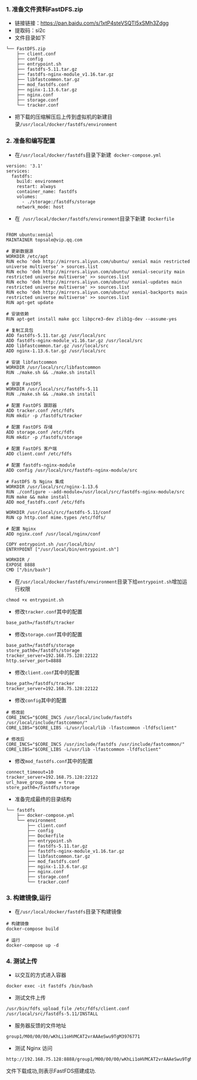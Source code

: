 ### 1. 准备文件资料FastDFS.zip
- 链接链接：https://pan.baidu.com/s/1xtP4steVSQTI5xSMh3Zdgg 
- 提取码：si2c 
- 文件目录如下
```
└── FastDFS.zip
	├── client.conf
	├── config
	├── entrypoint.sh
	├── fastdfs-5.11.tar.gz
	├── fastdfs-nginx-module_v1.16.tar.gz
	├── libfastcommon.tar.gz
	├── mod_fastdfs.conf
	├── nginx-1.13.6.tar.gz
	├── nginx.conf
	├── storage.conf
	└── tracker.conf
 ```
 - 把下载的压缩解压后上传到虚拟机的新建目录`/usr/local/docker/fastdfs/environment`
 
 ### 2. 准备和编写配置
 - 在`/usr/local/docker/fastdfs`目录下新建`
docker-compose.yml`
```
version: '3.1'
services:
  fastdfs:
    build: environment
    restart: always
    container_name: fastdfs
    volumes:
      - ./storage:/fastdfs/storage
    network_mode: host
 ```
 - 在`
/usr/local/docker/fastdfs/environment`目录下新建`
Dockerfile`
```

FROM ubuntu:xenial
MAINTAINER topsale@vip.qq.com

# 更新数据源
WORKDIR /etc/apt
RUN echo 'deb http://mirrors.aliyun.com/ubuntu/ xenial main restricted universe multiverse' > sources.list
RUN echo 'deb http://mirrors.aliyun.com/ubuntu/ xenial-security main restricted universe multiverse' >> sources.list
RUN echo 'deb http://mirrors.aliyun.com/ubuntu/ xenial-updates main restricted universe multiverse' >> sources.list
RUN echo 'deb http://mirrors.aliyun.com/ubuntu/ xenial-backports main restricted universe multiverse' >> sources.list
RUN apt-get update

# 安装依赖
RUN apt-get install make gcc libpcre3-dev zlib1g-dev --assume-yes

# 复制工具包
ADD fastdfs-5.11.tar.gz /usr/local/src
ADD fastdfs-nginx-module_v1.16.tar.gz /usr/local/src
ADD libfastcommon.tar.gz /usr/local/src
ADD nginx-1.13.6.tar.gz /usr/local/src

# 安装 libfastcommon
WORKDIR /usr/local/src/libfastcommon
RUN ./make.sh && ./make.sh install

# 安装 FastDFS
WORKDIR /usr/local/src/fastdfs-5.11
RUN ./make.sh && ./make.sh install

# 配置 FastDFS 跟踪器
ADD tracker.conf /etc/fdfs
RUN mkdir -p /fastdfs/tracker

# 配置 FastDFS 存储
ADD storage.conf /etc/fdfs
RUN mkdir -p /fastdfs/storage

# 配置 FastDFS 客户端
ADD client.conf /etc/fdfs

# 配置 fastdfs-nginx-module
ADD config /usr/local/src/fastdfs-nginx-module/src

# FastDFS 与 Nginx 集成
WORKDIR /usr/local/src/nginx-1.13.6
RUN ./configure --add-module=/usr/local/src/fastdfs-nginx-module/src
RUN make && make install
ADD mod_fastdfs.conf /etc/fdfs

WORKDIR /usr/local/src/fastdfs-5.11/conf
RUN cp http.conf mime.types /etc/fdfs/

# 配置 Nginx
ADD nginx.conf /usr/local/nginx/conf

COPY entrypoint.sh /usr/local/bin/
ENTRYPOINT ["/usr/local/bin/entrypoint.sh"]

WORKDIR /
EXPOSE 8888
CMD ["/bin/bash"]
```
- 在`/usr/local/docker/fastdfs/environment`目录下给`entrypoint.sh`增加运行权限
```
chmod +x entrypoint.sh
```
- 修改`tracker.conf`其中的配置
```
base_path=/fastdfs/tracker
```
- 修改`storage.conf`其中的配置
```
base_path=/fastdfs/storage
store_path0=/fastdfs/storage
tracker_server=192.168.75.128:22122
http.server_port=8888
```
- 修改`client.conf`其中的配置
```
base_path=/fastdfs/tracker
tracker_server=192.168.75.128:22122
```
- 修改`config`其中的配置
```
# 修改前
CORE_INCS="$CORE_INCS /usr/local/include/fastdfs /usr/local/include/fastcommon/"
CORE_LIBS="$CORE_LIBS -L/usr/local/lib -lfastcommon -lfdfsclient"

# 修改后
CORE_INCS="$CORE_INCS /usr/include/fastdfs /usr/include/fastcommon/"
CORE_LIBS="$CORE_LIBS -L/usr/lib -lfastcommon -lfdfsclient"
```
- 修改`mod_fastdfs.conf`其中的配置
```
connect_timeout=10
tracker_server=192.168.75.128:22122
url_have_group_name = true
store_path0=/fastdfs/storage
```
- 准备完成最终的目录结构
```
└── fastdfs
    ├── docker-compose.yml
    └── environment
        ├── client.conf
        ├── config
        ├── Dockerfile
        ├── entrypoint.sh
        ├── fastdfs-5.11.tar.gz
        ├── fastdfs-nginx-module_v1.16.tar.gz
        ├── libfastcommon.tar.gz
        ├── mod_fastdfs.conf
        ├── nginx-1.13.6.tar.gz
        ├── nginx.conf
        ├── storage.conf
        └── tracker.conf
```
### 3. 构建镜像,运行
- 在`/usr/local/docker/fastdfs`目录下构建镜像
```
# 构建镜像
docker-compose build

# 运行
docker-compose up -d
```
### 4. 测试上传
- 以交互的方式进入容器
```
docker exec -it fastdfs /bin/bash
```
- 测试文件上传
```
/usr/bin/fdfs_upload_file /etc/fdfs/client.conf /usr/local/src/fastdfs-5.11/INSTALL
```
- 服务器反馈的文件地址
```
group1/M00/00/00/wKhLi1oHVMCAT2vrAAAeSwu9TgM3976771
```
- 测试 Nginx 访问
```
http://192.168.75.128:8888/group1/M00/00/00/wKhLi1oHVMCAT2vrAAAeSwu9TgM3976771
```
文件下载成功,则表示FastFDS搭建成功.